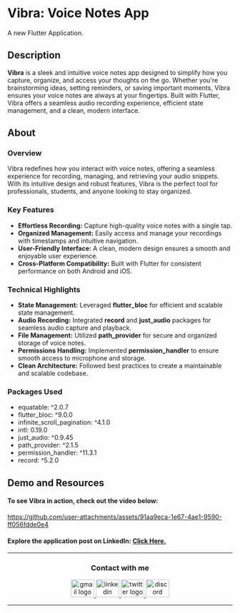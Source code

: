 # Vibra: Voice Notes App
A new Flutter Application.


## Description

**Vibra** is a sleek and intuitive voice notes app designed to simplify how you capture, organize, and access your thoughts on the go. Whether you're brainstorming ideas, setting reminders, or saving important moments, Vibra ensures your voice notes are always at your fingertips. Built with Flutter, Vibra offers a seamless audio recording experience, efficient state management, and a clean, modern interface.


## About

### Overview

Vibra redefines how you interact with voice notes, offering a seamless experience for recording, managing, and retrieving your audio snippets. With its intuitive design and robust features, Vibra is the perfect tool for professionals, students, and anyone looking to stay organized.


### Key Features

- **Effortless Recording:** Capture high-quality voice notes with a single tap.
- **Organized Management:** Easily access and manage your recordings with timestamps and intuitive navigation.
- **User-Friendly Interface:** A clean, modern design ensures a smooth and enjoyable user experience.
- **Cross-Platform Compatibility:** Built with Flutter for consistent performance on both Android and iOS.


### Technical Highlights

- **State Management:** Leveraged **flutter_bloc** for efficient and scalable state management.
- **Audio Recording:** Integrated **record** and **just_audio** packages for seamless audio capture and playback.
- **File Management:** Utilized **path_provider** for secure and organized storage of voice notes.
- **Permissions Handling:** Implemented **permission_handler** to ensure smooth access to microphone and storage.
- **Clean Architecture:** Followed best practices to create a maintainable and scalable codebase.


### Packages Used

- equatable: ^2.0.7
- flutter_bloc: ^9.0.0
- infinite_scroll_pagination: ^4.1.0
- intl: 0.19.0
- just_audio: ^0.9.45
- path_provider: ^2.1.5
- permission_handler: ^11.3.1
- record: ^5.2.0



## Demo and Resources
#### To see **Vibra** in action, check out the video below:
https://github.com/user-attachments/assets/91aa9eca-1e67-4ae1-9590-ff056fdde0e4


#### Explore the application post on LinkedIn: <a target="_blank" href="https://www.linkedin.com/posts/theahmedhany_vibra-voicenotes-flutter-activity-7302608222702465024-dFbF?utm_source=share&utm_medium=member_desktop&rcm=ACoAAD4FnzgB4-BOljZQx1QUyX_wMN1DWKHGx2o"> Click Here. </a>

-----

<h3 align="center">
    Contact with me
</h3>

<div align="center">
  <a href="mailto:a7medhanyshokry@gmail.com" target="_blank">
    <img src="https://skillicons.dev/icons?i=gmail&theme=light" width="52" height="40" alt="gmail logo"/> 
  </a>
  <a href="https://www.linkedin.com/in/theahmedhany/" target="_blank">
    <img src="https://skillicons.dev/icons?i=linkedin&theme=dark" width="52" height="40" alt="linkedin logo"/>
  </a>
  <a href="https://x.com/theahmedhany" target="_blank">
    <img src="https://skillicons.dev/icons?i=twitter&theme=dark" width="52" height="40" alt="twitter logo"/>
  </a>
  <a href="https://discord.gg/wPFYxGFA" target="_blank">
    <img src="https://skillicons.dev/icons?i=discord&theme=dark" width="52" height="40" alt="discord logo"/>
  </a>
</div>

-----

